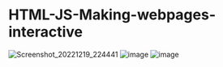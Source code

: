 # HTML-JS-Making-webpages-interactive
![Screenshot_20221219_224441](https://user-images.githubusercontent.com/45193993/208530532-96d86011-8afb-4f08-aa1c-744faeb49899.png)
![image](https://user-images.githubusercontent.com/45193993/208732539-48288590-95c1-4eac-b271-f50f0a6e7bfc.png)
![image](https://user-images.githubusercontent.com/45193993/208998148-66413703-2ff4-4523-ac17-e5b43c7fc016.png)

